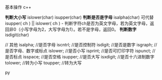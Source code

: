 




基本操作
c++

**判断大小写**
islower(char)
isupper(char)
**判断是否是字母**
isalpha(char)  可代替  isupper( ch ) || islower( ch )
    - 判断字符ch是否为英文字母，若为英文字母，返回非0（小写字母为2，大写字母为1）。若不是字母，返回0。
**判断数字**
isdigit(char)

// 其他
isalpha; //是否字母
iscntrl; //是否控制符
isdigit; //是否是数字
isgraph; //是否字母、数字或标点
islower; //是否小写
isprint; //是否可打印字符
ispunct; //是否标点
isspace; //是否空格
isupper; //是否大写
isxdigit; //是否十六进制数字
tolower; //转为小写
toupper; //转为大写


py

